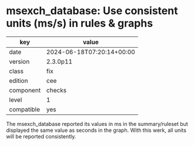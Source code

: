 [//]: # (werk v2)
# msexch_database: Use consistent units (ms/s) in rules & graphs

key        | value
---------- | ---
date       | 2024-06-18T07:20:14+00:00
version    | 2.3.0p11
class      | fix
edition    | cee
component  | checks
level      | 1
compatible | yes

The msexch_database reported its values in ms in the summary/ruleset but
displayed the same value as seconds in the graph. With this werk, all
units will be reported consistently.

